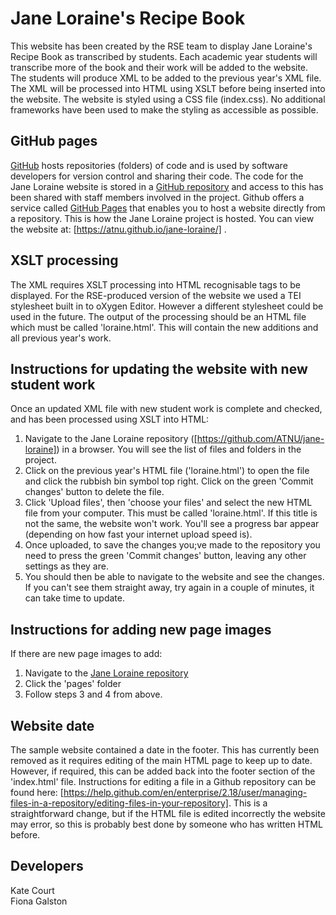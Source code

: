 # Jane Loraine's Recipe Book
This website has been created by the RSE team to display Jane Loraine's Recipe Book as transcribed by students.
Each academic year students will transcribe more of the book and their work will be added to the website. The students will produce XML to be added to the previous year's XML file.
The XML will be processed into HTML using XSLT before being inserted into the website. The website is styled using a CSS file (index.css). No additional frameworks have been used to make the styling as accessible as possible.

## GitHub pages
[GitHub](https://github.com/) hosts repositories (folders) of code and is used by software developers for version control and sharing their code. The code for the Jane Loraine website is stored in a 
[GitHub repository](https://github.com/ATNU/jane-loraine) and access to this has been shared with staff members involved in the project. Github offers a service called [GitHub Pages](https://pages.github.com/) that enables you to host a website
directly from a repository. This is how the Jane Loraine project is hosted. You can view the website at:  [https://atnu.github.io/jane-loraine/] .

## XSLT processing
The XML requires XSLT processing into HTML recognisable tags to be displayed. For the RSE-produced version of the website we used a TEI stylesheet built in to oXygen Editor. However a different stylesheet could be used in the future. The output of the 
processing should be an HTML file which must be called 'loraine.html'. This will contain the new additions and all previous year's work.

## Instructions for updating the website with new student work
Once an updated XML file with new student work is complete and checked, and has been processed using XSLT into HTML:
1. Navigate to the Jane Loraine repository ([https://github.com/ATNU/jane-loraine]) in a browser. You will see the list of files and folders in the project.
2. Click on the previous year's HTML file ('loraine.html') to open the file and click the rubbish bin symbol top right. Click on the green 'Commit changes' button to delete the file.
3. Click 'Upload files', then 'choose your files' and select the new HTML file from your computer. This must be called 'loraine.html'. If this title is not the same, the website won't work. You'll see a progress bar appear (depending on how fast your internet upload speed is).
4. Once uploaded, to save the changes you;ve made to the repository you need to press the green 'Commit changes' button, leaving any other settings as they are.
5. You should then be able to navigate to the website and see the changes. If you can't see them straight away, try again in a couple of minutes, it can take time to update.

## Instructions for adding new page images 
If there are new page images to add:
1. Navigate to the [Jane Loraine repository](https://github.com/ATNU/jane-loraine)
2. Click the 'pages' folder
3. Follow steps 3 and 4 from above.

## Website date
The sample website contained a date in the footer. This has currently been removed as it requires editing of the main HTML page to keep up to date. However, if 
required, this can be added back into the footer section of the 'index.html' file. Instructions for editing a file in a Github repository can be found here: [https://help.github.com/en/enterprise/2.18/user/managing-files-in-a-repository/editing-files-in-your-repository]. 
This is a straightforward change, but if the HTML file is edited incorrectly the website may error, so this is probably best done by someone who has written HTML before.

## Developers
Kate Court  
Fiona Galston
